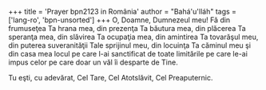 +++
title = 'Prayer bpn2123 in România'
author = "Bahá'u'lláh"
tags = ['lang-ro', 'bpn-unsorted']
+++
O, Doamne, Dumnezeul meu! Fă din frumuseţea Ta hrana mea, din prezenţa Ta băutura mea, din plăcerea Ta speranţa mea, din slăvirea Ta ocupaţia mea, din amintirea Ta tovarăşul meu, din puterea suveranităţii Tale sprijinul meu, din locuinţa Ta căminul meu şi din casa mea locul pe care l-ai sanctificat de toate limitările pe care le-ai impus celor pe care doar un văl îi desparte de Tine.

Tu eşti, cu adevărat, Cel Tare, Cel Atotslăvit, Cel Preaputernic.
